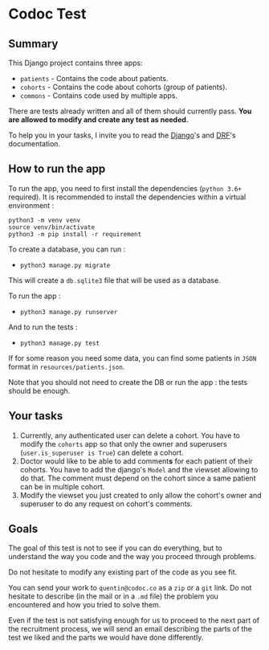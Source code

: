 # Codoc Test

## Summary

This Django project contains three apps:

* `patients` - Contains the code about patients.
* `cohorts` - Contains the code about cohorts (group of patients).
* `commons` - Contains code used by multiple apps.

There are tests already written and all of them should currently pass. **You are allowed
to modify and create any test as needed.**

To help you in your tasks, I invite you to read the [Django](https://docs.djangoproject.com/en/4.0/)'s
and [DRF](https://www.django-rest-framework.org/)'s documentation.

## How to run the app

To run the app, you need to first install the dependencies (`python 3.6+` required). It is recommended
to install the dependencies within a virtual environment :

```shell
python3 -m venv venv
source venv/bin/activate
python3 -m pip install -r requirement
```

To create a database, you can run :

* `python3 manage.py migrate`

This will create a `db.sqlite3` file that will be used as a database.

To run the app :

* `python3 manage.py runserver`

And to run the tests :

* `python3 manage.py test`

If for some reason you need some data, you can find some patients in `JSON` format in
`resources/patients.json`.

Note that you should not need to create the DB or run the app : the tests should be enough.

## Your tasks

1. Currently, any authenticated user can delete a cohort. You have to modify the
    `cohorts` app so that only the owner and superusers (`user.is_superuser is True`) can delete a
    cohort.
2. Doctor would like to be able to add comment**s** for each patient of their cohorts. You have to
    add the django's `Model` and the viewset allowing to do that. The comment must depend on the cohort
    since a same patient can be in multiple cohort.
3. Modify the viewset you just created to only allow the cohort's owner and superuser to do any request on
    cohort's comments.

## Goals

The goal of this test is not to see if you can do everything, but to understand the way you code
and the way you proceed through problems.

Do not hesitate to modify any existing part of the code as you see fit.

You can send your work to `quentin@codoc.co` as a `zip` or a `git` link. Do not hesitate to describe
(in the mail or in a `.md` file) the problem you encountered and how you tried to solve them.

Even if the test is not satisfying enough for us to proceed to the next part of the recruitment
process, we will send an email describing the parts of the test we liked and the parts we would have
done differently.